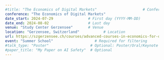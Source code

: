 ```yaml
---
#title: "The Economics of Digital Markets"                     # Conference name
conference: "The Economics of Digital Markets"
date_start: 2024-07-29                # First day (YYYY-MM-DD)
date_end: 2024-08-02                  # Last day
venue: "Study Center Gerzensee"       # Venue 
location: "Gerzensee, Switzerland"           # Location
url: https://szgerzensee.ch/courses/advanced-courses-in-economics-for-doctoral-students-and-faculty-members/previous-years                # Official website
event: "Summer School"                   # Required for filtering
#talk_type: "Poster"                   # Optional: Poster/Oral/Keynote
#paper_title: "My Paper on AI Safety"  # Optional
---
```

